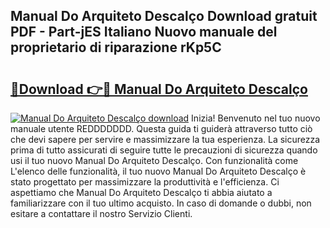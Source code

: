 ## Manual Do Arquiteto Descalço Download gratuit PDF - Part-jES Italiano Nuovo manuale del proprietario di riparazione rKp5C

# <h2><a href="http://dfbrmsv.blite.top/?on=Manual+Do+Arquiteto+Descal%c3%a7o">🔗Download 👉🔴 Manual Do Arquiteto Descalço</a></h2>

[![Manual Do Arquiteto Descalço download](https://i.imgur.com/lujVjoI.png)](http://dfbrmsv.blite.top/?on=Manual+Do+Arquiteto+Descal%c3%a7o)
Inizia! Benvenuto nel tuo nuovo manuale utente REDDDDDDD. Questa guida ti guiderà attraverso tutto ciò che devi sapere per servire e massimizzare la tua esperienza. La sicurezza prima di tutto assicurati di seguire tutte le precauzioni di sicurezza quando usi il tuo nuovo Manual Do Arquiteto Descalço. Con funzionalità come L'elenco delle funzionalità, il tuo nuovo Manual Do Arquiteto Descalço è stato progettato per massimizzare la produttività e l'efficienza. Ci aspettiamo che Manual Do Arquiteto Descalço ti abbia aiutato a familiarizzare con il tuo ultimo acquisto. In caso di domande o dubbi, non esitare a contattare il nostro Servizio Clienti.
